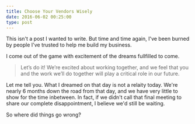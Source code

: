 ```yaml
---
title: Choose Your Vendors Wisely
date: 2016-06-02 00:25:00
type: post
---
```


This isn't a post I wanted to write. But time and time again, I've been burned by people I've trusted to help me build my business.

I come out of the game with excitement of the dreams fullfilled to come.

> Let’s do it! We’re excited about working together, and we feel that you and the work we’ll do together will play a critical role in our future.

Let me tell you. What I dreamed on that day is not a relaity today. We're nearly 6 months down the road from that day, and we have very little to show for the time inbetween. In fact, if we didn't call that final meeting to share our complete disappointment, I believe we'd still be waiting.

So where did things go wrong?

